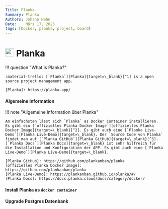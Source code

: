 ```yaml
---
Title: Planke
Summary: Planka
Authors: Johann Hahn
Date:    März 17, 2025
tags: [Docker, planka, project, board]
---
```


# <img src="../../../assets/logos/olanka.png" width="28" height="26" /> Planka

!!! question "What is Planka?"

    :material-trello: [`Planka`][Planka]{target=\_blank}[^1] is a open source project management app.

    [Planka]: https://planka.app/

#### Algemeine Information

!!! note "Allgemeine Information über Planka"

    Am einfachsten lässt sich `Planka` as Docker Container installieren. Es gibt ein [`offizielles Planka Docker Image`][offizielles Planka Docker Image]{target=\_blank}[^2]. Es gibt auch eine [`Planka Live-Demo`][Planka Live-Demo]{target=\_blank}. Der `Source Code von Planka` findet man auf [`Planka GitHub`][Planka GitHub]{target=\_blank}[^3]. [`Planka Docs`][Planka Docs]{target=\_blank} ist sehr hilfreich für die Installation und Konfiguration der APP. Es gibt auch eine [`Planka Live-Demo`][Planka Live-Demo]{target=\_blank}.

    [Planka GitHub]: https://github.com/plankanban/planka
    [offizielles Planka Docker Image]: https://github.com/plankanban/planka
    [Planka Live-Demo]: https://plankanban.github.io/planka/#/
    [Planka Docs]: https://docs.planka.cloud/docs/category/docker/

#### Install Planka as `docker container`


#### Upgrade Postgres Datenbank

[^1]: :material-trello: [Planka](https://planka.app/){target=\_blank}
[^2]: :material-docker: [Docker Hub](https://github.com/plankanban/planka/pkgs/container/planka){target=\_blank}
[^3]: :material-github: [Github - Planka](https://github.com/plankanban/planka){target=\_blank}


